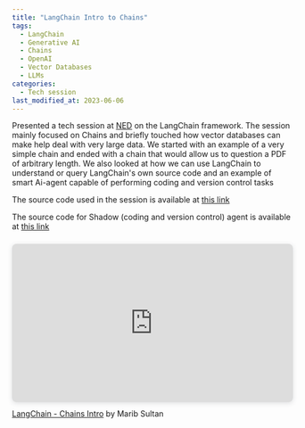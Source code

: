 ```yaml
---
title: "LangChain Intro to Chains"
tags: 
  - LangChain
  - Generative AI
  - Chains
  - OpenAI
  - Vector Databases
  - LLMs
categories:
  - Tech session
last_modified_at: 2023-06-06  
---
```


<p> Presented a tech session at <a href="https://www.neduet.edu.pk/">NED</a> on the LangChain framework. The session mainly focused on Chains and briefly touched how vector databases can make help deal with very large data. We started with an example of a very simple chain and ended with a chain that would allow us to question a PDF of arbitrary length. We also looked at how we can use LangChain to understand or query LangChain's own source code and an example of smart Ai-agent capable of performing coding and version control tasks</p>

The source code used in the session is available at [this link](https://github.com/m-a-r-i-b/langchain-qa-demo)

The source code for Shadow (coding and version control) agent is available at [this link](https://github.com/m-a-r-i-b/shadow)


<div style="position: relative; width: 100%; height: 0; padding-top: 56.2500%;
 padding-bottom: 0; box-shadow: 0 2px 8px 0 rgba(63,69,81,0.16); margin-top: 1.6em; margin-bottom: 0.9em; overflow: hidden;
 border-radius: 8px; will-change: transform;">
  <iframe loading="lazy" style="position: absolute; width: 100%; height: 100%; top: 0; left: 0; border: none; padding: 0;margin: 0;"
    src="https:&#x2F;&#x2F;www.canva.com&#x2F;design&#x2F;DAFnqqPpg-0&#x2F;view?embed" allowfullscreen="allowfullscreen" allow="fullscreen">
  </iframe>
</div>
<a href="https:&#x2F;&#x2F;www.canva.com&#x2F;design&#x2F;DAFnqqPpg-0&#x2F;view?utm_content=DAFnqqPpg-0&amp;utm_campaign=designshare&amp;utm_medium=embeds&amp;utm_source=link" target="_blank" rel="noopener">LangChain - Chains Intro</a> by Marib Sultan
